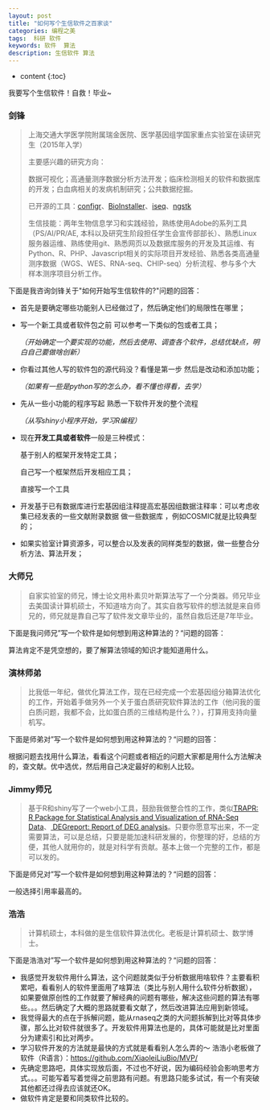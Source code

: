 ```yaml
---
layout: post
title: "如何写个生信软件之百家谈"
categories: 编程之美
tags:  科研 软件
keywords: 软件  算法
description: 生信软件 算法
---
```


* content
{:toc}

我要写个生信软件！自救！毕业~












### 剑锋

>上海交通大学医学院附属瑞金医院、医学基因组学国家重点实验室在读研究生（2015年入学）
>
>主要感兴趣的研究方向：
>
>数据可视化；高通量测序数据分析方法开发；临床检测相关的软件和数据库的开发；白血病相关的发病机制研究；公共数据挖掘。
>
>已开源的工具：[configr](https://github.com/Miachol/configr)、[BioInstaller](https://github.com/JhuangLab/BioInstaller)、[iseq](https://github.com/JhuangLab/iseq)、[ngstk](https://github.com/JhuangLab/ngstk)
>
>生信技能：两年生物信息学习和实践经验，熟练使用Adobe的系列工具（PS/AI/PR/AE, 本科以及研究生阶段担任学生会宣传部部长）、熟悉Linux服务器运维、熟练使用git、熟悉网页以及数据库服务的开发及其运维、有Python、R、PHP、Javascript相关的实际项目开发经验、熟悉各类高通量测序数据（WGS、WES、RNA-seq、CHIP-seq）分析流程、参与多个大样本测序项目分析工作。

下面是我咨询剑锋关于"如何开始写生信软件的?"问题的回答：

- 首先是要确定哪些功能别人已经做过了，然后确定他们的局限性在哪里；

- 写一个新工具或者软件包之前 可以参考一下类似的包或者工具；

  *（开始确定一个要实现的功能，然后去使用、调查各个软件，总结优缺点，明白自己要做啥创新）*

- 你看过其他人写的软件包的源代码没？看懂是第一步 然后是改动和添加功能；

  *（如果有一些是python写的怎么办，看不懂也得看，去学）*

- 先从一些小功能的程序写起 熟悉一下软件开发的整个流程

  *（从写shiny小程序开始，学习R编程）*

- 现在**开发工具或者软件**一般是三种模式：

  基于别人的框架开发特定工具；

  自己写一个框架然后开发相应工具；

  直接写一个工具

- 开发基于已有数据库进行宏基因组注释提高宏基因组数据注释率：可以考虑收集已经发表的一些文献附录数据 做一些数据库 ，例如COSMIC就是比较典型的；

- 如果实验室计算资源多，可以整合以及发表的同样类型的数据，做一些整合分析方法、算法开发；

### 大师兄

> 自家实验室的师兄，博士论文用朴素贝叶斯算法写了一个分类器。师兄毕业去美国读计算机硕士，不知道啥方向了。其实自救写软件的想法就是来自师兄的，师兄就是靠自己写了软件发文章毕业的，虽然自救后还是7年毕业。

下面是我问师兄”写一个软件是如何想到用这种算法的？“问题的回答：

算法肯定不是凭空想的，要了解算法领域的知识才能知道用什么。

### 演林师弟

> 比我低一年纪，做优化算法工作，现在已经完成一个宏基因组分箱算法优化的工作，开始着手做另外一个关于蛋白质研究软件算法的工作（他问我的蛋白质问题，我都不会，比如蛋白质的三维结构是什么？），打算用支持向量机写。

下面是师弟对”写一个软件是如何想到用这种算法的？“问题的回答：

根据问题去找用什么算法，看看这个问题或者相近的问题大家都是用什么方法解决的，查文献。优中选优，然后用自己决定最好的和别人比较。

### Jimmy师兄

> 基于R和shiny写了一个web小工具，鼓励我做整合性的工作，类似[TRAPR: R Package for Statistical Analysis and Visualization of RNA-Seq Data](https://www.ncbi.nlm.nih.gov/pmc/articles/PMC5389949/)、[ DEGreport: Report of DEG analysis](https://bioconductor.org/packages/release/bioc/html/DEGreport.html)。只要你愿意写出来，不一定需要算法，可以是总结，只要是能加速科研发展的，你整理的好，总结的方便，其他人就用你的，就是对科学有贡献。基本上做一个完整的工作，都是可以发的。

下面是师兄对”写一个软件是如何想到用这种算法的？“问题的回答：

一般选择引用率最高的。

### 浩浩

> 计算机硕士，本科做的是生信软件算法优化。老板是计算机硕士、数学博士。

下面是浩浩对”写一个软件是如何想到用这种算法的？“问题的回答：

- 我感觉开发软件用什么算法，这个问题就类似于分析数据用啥软件？主要看积累吧，看看别人的软件里面用了啥算法（类比与别人用什么软件分析数据），如果要做原创性的工作就要了解经典的问题有哪些，解决这些问题的算法有哪些。。。然后确定了大概的思路就要看文献了，然后改进算法应用到新领域。
- 我觉得最大的点在于拆解问题，能从rnaseq之类的大问题拆解到比对等具体步骤，那么比对软件就很多了。开发软件用算法也是的，具体可能就是比对里面分为建索引和比对两步。
- 学习软件开发的方法就是最快的方式就是看看别人怎么弄的～ 浩浩小老板做了软件（R语言）：https://github.com/XiaoleiLiuBio/MVP/
- 先确定思路吧，具体实现放后面，不过也不好说，因为编码经验会影响思考方式。。。可能写着写着觉得之前思路有问题。有思路只能多试试，有一个有突破其他都还过得去应该就还OK。
- 做软件肯定是要和同类软件比较的。





